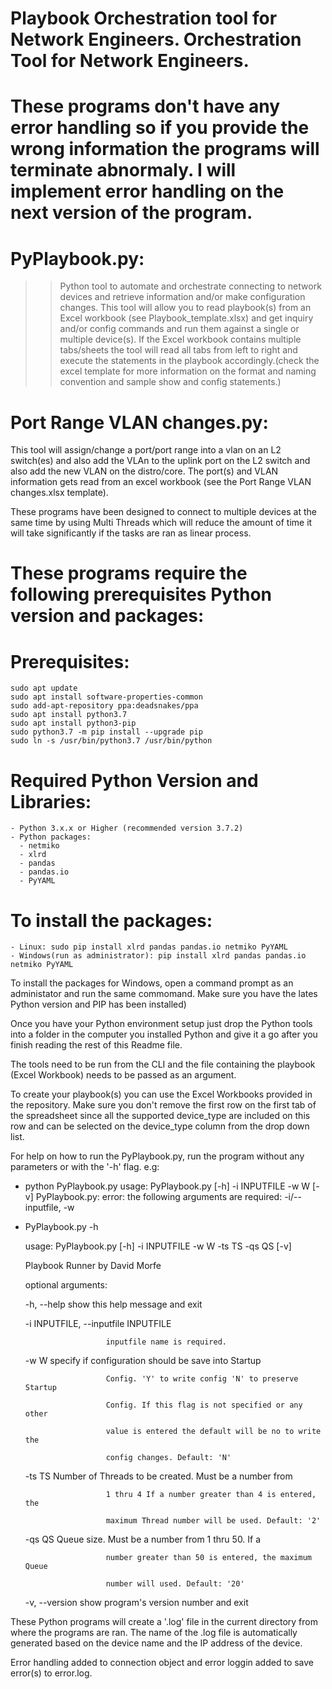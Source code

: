 
# Playbook Orchestration tool for Network Engineers. Orchestration Tool for Network Engineers.

# These programs don't have any error handling so if you provide the wrong information the programs will terminate abnormaly. I will implement error handling on the next version of the program.

# PyPlaybook.py:
>> Python tool to automate and orchestrate connecting to network devices and retrieve information and/or make configuration changes.
This tool will allow you to read playbook(s) from an Excel workbook (see Playbook_template.xlsx) and get inquiry and/or config commands and run them against a single or multiple device(s). If the Excel workbook contains multiple tabs/sheets the tool will read all tabs from left to right and execute the statements in the playbook accordingly.(check the excel template for more information on the format and naming convention and sample show and config statements.)

# Port Range VLAN changes.py:
This tool will assign/change a port/port range into a vlan on an L2 switch(es) and also add the VLAn to the uplink port on the L2 switch and also add the new VLAN on the distro/core.
The port(s) and VLAN information gets read from an excel workbook (see the Port Range VLAN changes.xlsx template).

These programs have been designed to connect to multiple devices at the same time by using Multi Threads which will reduce the amount of time it will take significantly if the tasks are ran as linear process.

# These programs require the following prerequisites Python version and packages:
  # Prerequisites:
    sudo apt update
    sudo apt install software-properties-common
    sudo add-apt-repository ppa:deadsnakes/ppa
    sudo apt install python3.7
    sudo apt install python3-pip
    sudo python3.7 -m pip install --upgrade pip
    sudo ln -s /usr/bin/python3.7 /usr/bin/python

  # Required Python Version and Libraries:
    - Python 3.x.x or Higher (recommended version 3.7.2)
    - Python packages:
      - netmiko
      - xlrd
      - pandas
      - pandas.io
      - PyYAML

# To install the packages:
    - Linux: sudo pip install xlrd pandas pandas.io netmiko PyYAML
    - Windows(run as administrator): pip install xlrd pandas pandas.io netmiko PyYAML
  
To install the packages for Windows, open a command prompt as an administator and run the same commomand. Make sure you have the lates Python version and PIP has been installed)

Once you have your Python environment setup just drop the Python tools into a folder in the computer you installed Python and give it a go after you finish reading the rest of this Readme file.

The tools need to be run from the CLI and the file containing the playbook (Excel Workbook) needs to be passed as an argument.

To create your playbook(s) you can use the Excel Workbooks provided in the repository. Make sure you don't remove the first row on the first tab of the spreadsheet since all the supported device_type are included on this row and can be selected on the device_type column from the drop down list.

For help on how to run the PyPlaybook.py, run the program without any parameters or with the '-h' flag.
e.g:
  - python PyPlaybook.py
    usage: PyPlaybook.py [-h] -i INPUTFILE -w W
                             [-v]
    PyPlaybook.py: error: the following arguments are required: -i/--inputfile, -w
    
  - PyPlaybook.py -h
  
    usage: PyPlaybook.py [-h] -i INPUTFILE -w W -ts TS -qs QS
                [-v]
    
    Playbook Runner by David Morfe
    
    optional arguments:
    
    -h, --help            show this help message and exit

    -i INPUTFILE, --inputfile INPUTFILE  
    
                          inputfile name is required.

    -w W                  specify if configuration should be save into Startup
    
                          Config. 'Y' to write config 'N' to preserve Startup
                          
                          Config. If this flag is not specified or any other
                          
                          value is entered the default will be no to write the
                          
                          config changes. Default: 'N'

    -ts TS                Number of Threads to be created. Must be a number from
    
                          1 thru 4 If a number greater than 4 is entered, the
                          
                          maximum Thread number will be used. Default: '2'

    -qs QS                Queue size. Must be a number from 1 thru 50. If a
    
                          number greater than 50 is entered, the maximum Queue
                          
                          number will used. Default: '20'

    -v, --version         show program's version number and exit

These Python programs will create a '.log' file in the current directory from where the programs are ran. The name of the .log file is automatically generated based on the device name and the IP address of the device.

Error handling added to connection object and error loggin added to save error(s) to error.log.

